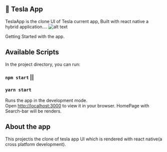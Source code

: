 ## 🚀 Tesla App
TeslaApp is the clone UI of Tesla current app, Built with react native a hybrid application....
![alt text](https://jobelhome.w3spaces.com/Screenshot_2022-03-09_at_12.11.26.png?bypass-cache=24385997)

Getting Started with the app.
## Available Scripts
In the project directory, you can run:
### `npm start` ||
### `yarn start`
Runs the app in the development mode.\
Open [http://localhost:3000](http://localhost:3000) to view it in your browser.
HomePage with Search-bar will be renders.
## About the app
This projectis the clone of tesla app UI which is rendered with react native(a cross platform development).
